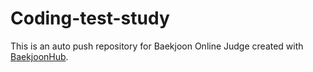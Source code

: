 # Coding-test-study
This is an auto push repository for Baekjoon Online Judge created with [BaekjoonHub](https://github.com/BaekjoonHub/BaekjoonHub).
